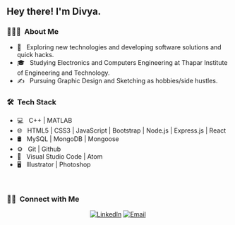 <!-- - 👋 Hi, I’m @divyadhimaan
- 👀 I’m interested in Software developing
- 📫 you can reach me on linkedIn (https://www.linkedin.com/in/divya-dhiman/) -->

<!---
divyadhimaan/divyadhimaan is a ✨ special ✨ repository because its `README.md` (this file) appears on your GitHub profile.
You can click the Preview link to take a look at your changes.
--->
<!-- <img src="https://raw.githubusercontent.com/AVS1508/AVS1508/master/assets/Aditya%20Vikram%20Singh%20Banner.png"> -->

<h2> Hey there! I'm Divya.</h2>

<h3> 👨🏻‍💻 &nbsp;About Me </h3>

- 🤔 &nbsp; Exploring new technologies and developing software solutions and quick hacks.
- 🎓 &nbsp; Studying Electronics and Computers Engineering at Thapar Institute of Engineering and Technology.
- ✍️ &nbsp; Pursuing Graphic Design and Sketching as hobbies/side hustles.
<!-- - 💼 &nbsp; Working as a Business Development Associate at VirtuBox InfoTech Private Limited. -->
<!-- - 🌱 &nbsp; Learning more about Cloud Architecture, Systems Design and Artificial Intelligence. -->

<h3> 🛠 &nbsp;Tech Stack</h3>

- 💻 &nbsp; C++ | MATLAB
- 🌐 &nbsp; HTML5 | CSS3 | JavaScript | Bootstrap | Node.js | Express.js | React
- 🛢 &nbsp; MySQL | MongoDB | Mongoose
- ⚙️ &nbsp; Git | Github
- 🔧 &nbsp; Visual Studio Code | Atom
- 🖥 &nbsp; Illustrator | Photoshop

<br/>

<!-- <a href="https://github.com/AVS1508">
  <img height="180em" src="https://github-readme-stats.vercel.app/api?username=AVS1508&theme=buefy&show_icons=true" />
  <img height="180em" src="https://github-readme-stats.vercel.app/api/top-langs/?username=AVS1508&theme=buefy&layout=compact" />
</a> -->

<!-- <br/> -->

<h3> 🤝🏻 &nbsp;Connect with Me </h3>

<p align="center">
<!-- <a href="https://www.adityavsingh.com/"><img alt="Website" src="https://img.shields.io/badge/Website-www.adityavsingh.com-blue?style=flat-square&logo=google-chrome"></a> -->
<a href="https://www.linkedin.com/in/divya-dhiman/"><img alt="LinkedIn" src="https://img.shields.io/badge/LinkedIn-Aditya%20Vikram%20Singh-blue?style=flat-square&logo=linkedin"></a>
<!-- <a href="https://www.instagram.com/adityavs_/"><img alt="Instagram" src="https://img.shields.io/badge/Instagram-adityavs__-blue?style=flat-square&logo=instagram"></a> -->
<a href="mailto:ddhiman_be19@thapar.edu"><img alt="Email" src="https://img.shields.io/badge/Email-avsingh@umass.edu-blue?style=flat-square&logo=gmail"></a>
</p>

<!-- ⭐️ From [AVS1508](https://github.com/AVS1508) -->
